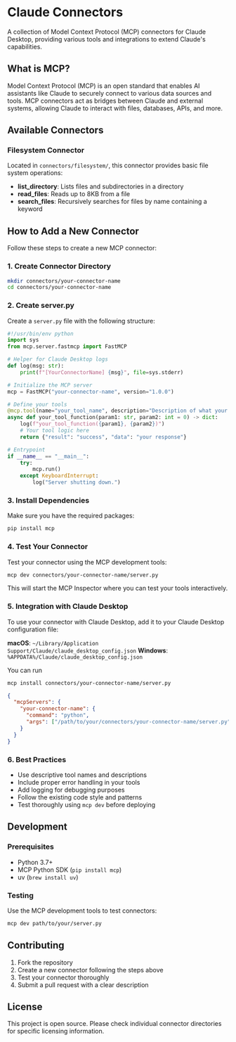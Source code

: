 # Claude Connectors

A collection of Model Context Protocol (MCP) connectors for Claude Desktop, providing various tools and integrations to extend Claude's capabilities.

## What is MCP?

Model Context Protocol (MCP) is an open standard that enables AI assistants like Claude to securely connect to various data sources and tools. MCP connectors act as bridges between Claude and external systems, allowing Claude to interact with files, databases, APIs, and more.

## Available Connectors

### Filesystem Connector
Located in `connectors/filesystem/`, this connector provides basic file system operations:
- **list_directory**: Lists files and subdirectories in a directory
- **read_files**: Reads up to 8KB from a file
- **search_files**: Recursively searches for files by name containing a keyword

## How to Add a New Connector

Follow these steps to create a new MCP connector:

### 1. Create Connector Directory
```bash
mkdir connectors/your-connector-name
cd connectors/your-connector-name
```

### 2. Create server.py
Create a `server.py` file with the following structure:

```python
#!/usr/bin/env python
import sys
from mcp.server.fastmcp import FastMCP

# Helper for Claude Desktop logs
def log(msg: str):
    print(f"[YourConnectorName] {msg}", file=sys.stderr)

# Initialize the MCP server
mcp = FastMCP("your-connector-name", version="1.0.0")

# Define your tools
@mcp.tool(name="your_tool_name", description="Description of what your tool does")
async def your_tool_function(param1: str, param2: int = 0) -> dict:
    log(f"your_tool_function({param1}, {param2})")
    # Your tool logic here
    return {"result": "success", "data": "your response"}

# Entrypoint
if __name__ == "__main__":
    try:
        mcp.run()
    except KeyboardInterrupt:
        log("Server shutting down.")
```

### 3. Install Dependencies
Make sure you have the required packages:
```bash
pip install mcp
```

### 4. Test Your Connector
Test your connector using the MCP development tools:
```bash
mcp dev connectors/your-connector-name/server.py
```

This will start the MCP Inspector where you can test your tools interactively.

### 5. Integration with Claude Desktop
To use your connector with Claude Desktop, add it to your Claude Desktop configuration file:

**macOS**: `~/Library/Application Support/Claude/claude_desktop_config.json`
**Windows**: `%APPDATA%/Claude/claude_desktop_config.json`

You can run
```bash
mcp install connectors/your-connector-name/server.py
```

```json
{
  "mcpServers": {
    "your-connector-name": {
      "command": "python",
      "args": ["/path/to/your/connectors/your-connector-name/server.py"]
    }
  }
}
```

### 6. Best Practices
- Use descriptive tool names and descriptions
- Include proper error handling in your tools
- Add logging for debugging purposes
- Follow the existing code style and patterns
- Test thoroughly using `mcp dev` before deploying

## Development

### Prerequisites
- Python 3.7+
- MCP Python SDK (`pip install mcp`)
- uv (`brew install uv`)

### Testing
Use the MCP development tools to test connectors:
```bash
mcp dev path/to/your/server.py
```

## Contributing

1. Fork the repository
2. Create a new connector following the steps above
3. Test your connector thoroughly
4. Submit a pull request with a clear description

## License

This project is open source. Please check individual connector directories for specific licensing information.